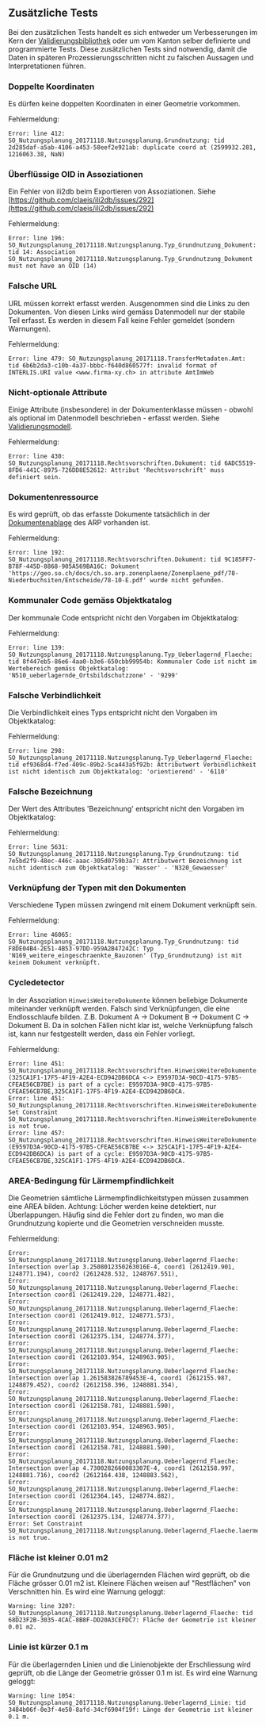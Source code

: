 ## Zusätzliche Tests
Bei den zusätzlichen Tests handelt es sich entweder um Verbesserungen im Kern der [Validierungsbibliothek](https://github.com/claeis/ilivalidator) oder um vom Kanton selber definierte und programmierte Tests. Diese zusätzlichen Tests sind notwendig, damit die Daten in späteren Prozessierungsschritten nicht zu falschen Aussagen und Interpretationen führen.

### Doppelte Koordinaten
Es dürfen keine doppelten Koordinaten in einer Geometrie vorkommen.

Fehlermeldung:
```
Error: line 412: SO_Nutzungsplanung_20171118.Nutzungsplanung.Grundnutzung: tid 2d285daf-a5ab-4106-a453-58eef2e921ab: duplicate coord at (2599932.281, 1216063.38, NaN)
```

### Überflüssige OID in Assoziationen
Ein Fehler von ili2db beim Exportieren von Assoziationen. Siehe [https://github.com/claeis/ili2db/issues/292](https://github.com/claeis/ili2db/issues/292)

Fehlermeldung:
```
Error: line 196: SO_Nutzungsplanung_20171118.Nutzungsplanung.Typ_Grundnutzung_Dokument: tid 14: Association SO_Nutzungsplanung_20171118.Nutzungsplanung.Typ_Grundnutzung_Dokument must not have an OID (14)
```

### Falsche URL
URL müssen korrekt erfasst werden. Ausgenommen sind die Links zu den Dokumenten. Von diesen Links wird gemäss Datenmodell nur der stabile Teil erfasst. Es werden in diesem Fall keine Fehler gemeldet (sondern Warnungen).

Fehlermeldung:
```
Error: line 479: SO_Nutzungsplanung_20171118.TransferMetadaten.Amt: tid 6b6b2da3-c10b-4a37-bbbc-f640d860577f: invalid format of INTERLIS.URI value <www.firma-xy.ch> in attribute AmtImWeb
```

### Nicht-optionale Attribute
Einige Attribute (insbesondere) in der Dokumentenklasse müssen - obwohl als optional im Datenmodell beschrieben - erfasst werden. Siehe [Validierungsmodell](https://github.com/edigonzales/ilivalidator-web-service-nplso/blob/master/src/main/resources/ili/SO_Nutzungsplanung_20171118_Validierung_20190129_UTF8.ili#L35).

Fehlermeldung:
```
Error: line 430: SO_Nutzungsplanung_20171118.Rechtsvorschriften.Dokument: tid 6ADC5519-8FD6-441C-8975-726DD8E52612: Attribut 'Rechtsvorschrift' muss definiert sein.
```

### Dokumentenressource
Es wird geprüft, ob das erfasste Dokumente tatsächlich in der [Dokumentenablage](https://geo.so.ch/docs/ch.so.arp.zonenplaene/Zonenplaene_pdf/) des ARP vorhanden ist. 

Fehlermeldung:
```
Error: line 192: SO_Nutzungsplanung_20171118.Rechtsvorschriften.Dokument: tid 9C185FF7-B78F-445D-8868-905A569BA16C: Dokument 'https://geo.so.ch/docs/ch.so.arp.zonenplaene/Zonenplaene_pdf/78-Niederbuchsiten/Entscheide/78-10-E.pdf' wurde nicht gefunden.
```

### Kommunaler Code gemäss Objektkatalog
Der kommunale Code entspricht nicht den Vorgaben im Objektkatalog:

Fehlermeldung:
```
Error: line 139: SO_Nutzungsplanung_20171118.Nutzungsplanung.Typ_Ueberlagernd_Flaeche: tid 8f447eb5-86e6-4aa0-b3e6-650cbb99954b: Kommunaler Code ist nicht im Wertebereich gemäss Objektkatalog: 'N510_ueberlagernde_Ortsbildschutzzone' - '9299'
```

### Falsche Verbindlichkeit
Die Verbindlichkeit eines Typs entspricht nicht den Vorgaben im Objektkatalog:

Fehlermeldung:
```
Error: line 298: SO_Nutzungsplanung_20171118.Nutzungsplanung.Typ_Ueberlagernd_Flaeche: tid ef9368d4-f7ed-409c-89b2-5ca443a5f92b: Attributwert Verbindlichkeit ist nicht identisch zum Objektkatalog: 'orientierend' - '6110'
```

### Falsche Bezeichnung
Der Wert des Attributes 'Bezeichnung' entspricht nicht den Vorgaben im Objektkatalog:

Fehlermeldung:
```
Error: line 5631: SO_Nutzungsplanung_20171118.Nutzungsplanung.Typ_Grundnutzung: tid 7e5bd2f9-48ec-446c-aaac-305d0759b3a7: Attributwert Bezeichnung ist nicht identisch zum Objektkatalog: 'Wasser' - 'N320_Gewaesser'
```

### Verknüpfung der Typen mit den Dokumenten
Verschiedene Typen müssen zwingend mit einem Dokument verknüpft sein.

Fehlermeldung:
```
Error: line 46065: SO_Nutzungsplanung_20171118.Nutzungsplanung.Typ_Grundnutzung: tid F8DE04B4-2E51-4B53-97DD-959A2B47242C: Typ 'N169_weitere_eingeschraenkte_Bauzonen' (Typ_Grundnutzung) ist mit keinem Dokument verknüpft.
```

### Cycledetector 
In der Assoziation `HinweisWeitereDokumente` können beliebige Dokumente miteinander verknüpft werden. Falsch sind Verknüpfungen, die eine Endlosschlaufe bilden. Z.B. Dokument A -> Dokument B -> Dokument C -> Dokument B. Da in solchen Fällen nicht klar ist, welche Verknüpfung falsch ist, kann nur festgestellt werden, dass ein Fehler vorliegt.

Fehlermeldung:
```
Error: line 451: SO_Nutzungsplanung_20171118.Rechtsvorschriften.HinweisWeitereDokumente: (325CA1F1-17F5-4F19-A2E4-ECD942DB6DCA <-> E9597D3A-90CD-4175-97B5-CFEAE56CB7BE) is part of a cycle: E9597D3A-90CD-4175-97B5-CFEAE56CB7BE,325CA1F1-17F5-4F19-A2E4-ECD942DB6DCA.
Error: line 451: SO_Nutzungsplanung_20171118.Rechtsvorschriften.HinweisWeitereDokumente: Set Constraint SO_Nutzungsplanung_20171118.Rechtsvorschriften.HinweisWeitereDokumente.isValidDocumentsCycle is not true.
Error: line 457: SO_Nutzungsplanung_20171118.Rechtsvorschriften.HinweisWeitereDokumente: (E9597D3A-90CD-4175-97B5-CFEAE56CB7BE <-> 325CA1F1-17F5-4F19-A2E4-ECD942DB6DCA) is part of a cycle: E9597D3A-90CD-4175-97B5-CFEAE56CB7BE,325CA1F1-17F5-4F19-A2E4-ECD942DB6DCA.
```

### AREA-Bedingung für Lärmempfindlichkeit
Die Geometrien sämtliche Lärmempfindlichkeitstypen müssen zusammen eine AREA bilden. Achtung: Löcher werden keine detektiert, nur Überlappungen. Häufig sind die Fehler dort zu finden, wo man die Grundnutzung kopierte und die Geometrien verschneiden musste.  

Fehlermeldung:
```
Error: SO_Nutzungsplanung_20171118.Nutzungsplanung.Ueberlagernd_Flaeche: Intersection overlap 3.2508012350263016E-4, coord1 (2612419.901, 1248771.194), coord2 (2612428.532, 1248767.551),
Error: SO_Nutzungsplanung_20171118.Nutzungsplanung.Ueberlagernd_Flaeche: Intersection coord1 (2612419.220, 1248771.482),
Error: SO_Nutzungsplanung_20171118.Nutzungsplanung.Ueberlagernd_Flaeche: Intersection coord1 (2612419.012, 1248771.573),
Error: SO_Nutzungsplanung_20171118.Nutzungsplanung.Ueberlagernd_Flaeche: Intersection coord1 (2612375.134, 1248774.377),
Error: SO_Nutzungsplanung_20171118.Nutzungsplanung.Ueberlagernd_Flaeche: Intersection coord1 (2612103.954, 1248963.905),
Error: SO_Nutzungsplanung_20171118.Nutzungsplanung.Ueberlagernd_Flaeche: Intersection overlap 1.261583826789453E-4, coord1 (2612155.987, 1248879.452), coord2 (2612158.396, 1248881.354),
Error: SO_Nutzungsplanung_20171118.Nutzungsplanung.Ueberlagernd_Flaeche: Intersection coord1 (2612158.781, 1248881.590),
Error: SO_Nutzungsplanung_20171118.Nutzungsplanung.Ueberlagernd_Flaeche: Intersection coord1 (2612103.954, 1248963.905),
Error: SO_Nutzungsplanung_20171118.Nutzungsplanung.Ueberlagernd_Flaeche: Intersection coord1 (2612158.781, 1248881.590),
Error: SO_Nutzungsplanung_20171118.Nutzungsplanung.Ueberlagernd_Flaeche: Intersection overlap 4.7300282660083307E-4, coord1 (2612158.997, 1248881.716), coord2 (2612164.438, 1248883.562),
Error: SO_Nutzungsplanung_20171118.Nutzungsplanung.Ueberlagernd_Flaeche: Intersection coord1 (2612364.145, 1248774.882),
Error: SO_Nutzungsplanung_20171118.Nutzungsplanung.Ueberlagernd_Flaeche: Intersection coord1 (2612375.134, 1248774.377),
Error: Set Constraint SO_Nutzungsplanung_20171118.Nutzungsplanung.Ueberlagernd_Flaeche.laermempfindlichkeitsAreaCheck is not true.
```

### Fläche ist kleiner 0.01 m2
Für die Grundnutzung und die überlagernden Flächen wird geprüft, ob die Fläche grösser 0.01 m2 ist. Kleinere Flächen weisen auf "Restflächen" von Verschnitten hin. Es wird eine Warnung geloggt:

```
Warning: line 3207: SO_Nutzungsplanung_20171118.Nutzungsplanung.Ueberlagernd_Flaeche: tid 68D23F2B-3035-4CAC-8B8F-DD20A3CEFDC7: Fläche der Geometrie ist kleiner 0.01 m2.
```

### Linie ist kürzer 0.1 m
Für die überlagernden Linien und die Linienobjekte der Erschliessung wird geprüft, ob die Länge der Geometrie grösser 0.1 m ist. Es wird eine Warnung geloggt:

```
Warning: line 1054: SO_Nutzungsplanung_20171118.Nutzungsplanung.Ueberlagernd_Linie: tid 3484b06f-0e3f-4e50-8afd-34cf6904f19f: Länge der Geometrie ist kleiner 0.1 m.
```